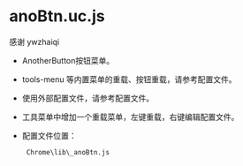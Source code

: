anoBtn.uc.js
============
感谢 ywzhaiqi
 - AnotherButton按钮菜单。
 - tools-menu 等内置菜单的重载、按钮重载，请参考配置文件。
 - 使用外部配置文件，请参考配置文件。
 - 工具菜单中增加一个重载菜单，左键重载，右键编辑配置文件。
 - 配置文件位置：

		Chrome\lib\_anoBtn.js

